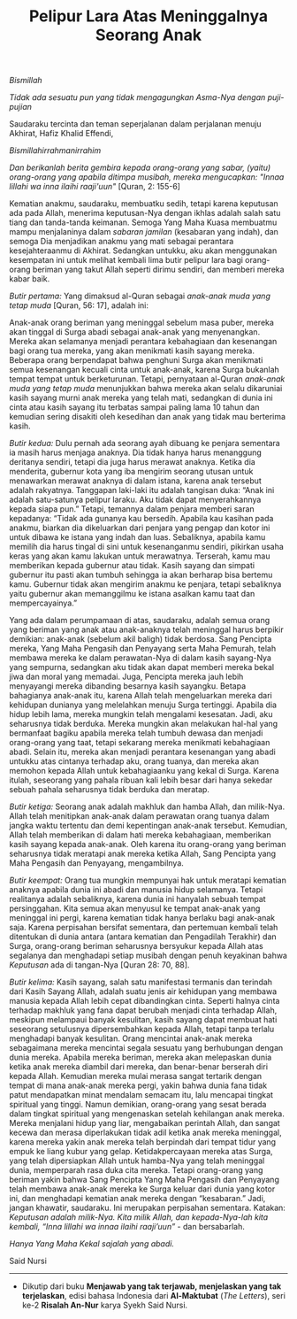 ﻿---
title:  Pelipur Lara Atas Meninggalnya Seorang Anak
tags:
  - Renungan
---

*Bismillah*

*Tidak ada sesuatu pun yang tidak mengagungkan Asma-Nya dengan puji-pujian*

Saudaraku tercinta dan teman seperjalanan dalam perjalanan menuju Akhirat, Hafiz Khalid Effendi,

*Bismillahirrahmanirrahim*

*Dan berikanlah berita gembira kepada orang-orang yang sabar, (yaitu) orang-orang yang apabila ditimpa musibah, mereka mengucapkan: "Innaa lillahi wa inna ilaihi raaji'uun"* [Quran, 2: 155-6]

<!--more-->

Kematian anakmu, saudaraku, membuatku sedih, tetapi karena keputusan ada pada Allah, menerima keputusan-Nya dengan ikhlas adalah salah satu tiang dan tanda-tanda keimanan. Semoga Yang Maha Kuasa membuatmu mampu menjalaninya dalam *sabaran jamilan* (kesabaran yang indah), dan semoga Dia menjadikan anakmu yang mati sebagai perantara kesejahteraanmu di Akhirat. Sedangkan untukku, aku akan menggunakan kesempatan ini untuk melihat kembali lima butir pelipur lara bagi orang-orang beriman yang takut Allah seperti dirimu sendiri, dan memberi mereka kabar baik.

*Butir pertama:* Yang dimaksud al-Quran sebagai *anak-anak muda yang tetap muda* [Quran, 56: 17], adalah ini:

Anak-anak orang beriman yang meninggal sebelum masa puber, mereka akan tinggal di Surga abadi sebagai anak-anak yang menyenangkan. Mereka akan selamanya menjadi perantara kebahagiaan dan kesenangan bagi orang tua mereka, yang akan menikmati kasih sayang mereka. Beberapa orang berpendapat bahwa penghuni Surga akan menikmati semua kesenangan kecuali cinta untuk anak-anak, karena Surga bukanlah tempat tempat untuk berketurunan. Tetapi, pernyataan al-Quran *anak-anak muda yang tetap muda* menunjukkan bahwa mereka akan selalu dikaruniai kasih sayang murni anak mereka yang telah mati, sedangkan di dunia ini cinta atau kasih sayang itu terbatas sampai paling lama 10 tahun dan kemudian sering disakiti oleh kesedihan dan anak yang tidak mau berterima kasih.

*Butir kedua:* Dulu pernah ada seorang ayah dibuang ke penjara sementara ia masih harus menjaga anaknya. Dia tidak hanya harus menanggung deritanya sendiri, tetapi dia juga harus merawat anaknya. Ketika dia menderita, gubernur kota yang iba mengirim seorang utusan untuk menawarkan merawat anaknya di dalam istana, karena anak tersebut adalah rakyatnya. Tanggapan laki-laki itu adalah tangisan duka: “Anak ini adalah satu-satunya pelipur laraku. Aku tidak dapat menyerahkannya kepada siapa pun.” Tetapi, temannya dalam penjara memberi saran kepadanya: “Tidak ada gunanya kau bersedih. Apabila kau kasihan pada anakmu, biarkan dia dikeluarkan dari penjara yang pengap dan kotor ini untuk dibawa ke istana yang indah dan luas. Sebaliknya, apabila kamu memilih dia harus tingal di sini untuk kesenanganmu sendiri, pikirkan usaha keras yang akan kamu lakukan untuk merawatnya. Terserah, kamu mau memberikan kepada gubernur atau tidak. Kasih sayang dan simpati gubernur itu pasti akan tumbuh sehingga ia akan berharap bisa bertemu kamu. Gubernur tidak akan mengirim anakmu ke penjara, tetapi sebaliknya yaitu gubernur akan memanggilmu ke istana asalkan kamu taat dan mempercayainya.”

Yang ada dalam perumpamaan di atas, saudaraku, adalah semua orang yang beriman yang anak atau anak-anaknya telah meninggal harus berpikir demikian: anak-anak (sebelum akil baligh) tidak berdosa. Sang Pencipta mereka, Yang Maha Pengasih dan Penyayang serta Maha Pemurah, telah membawa mereka ke dalam perawatan-Nya di dalam kasih sayang-Nya yang sempurna, sedangkan aku tidak akan dapat memberi mereka bekal jiwa dan moral yang memadai. Juga, Pencipta mereka jauh lebih menyayangi mereka dibanding besarnya kasih sayangku. Betapa bahagianya anak-anak itu, karena Allah telah mengeluarkan mereka dari kehidupan dunianya yang melelahkan menuju Surga tertinggi. Apabila dia hidup lebih lama, mereka mungkin telah mengalami kesesatan. Jadi, aku seharusnya tidak berduka. Mereka mungkin akan melakukan hal-hal yang bermanfaat bagiku apabila mereka telah tumbuh dewasa dan menjadi orang-orang yang taat, tetapi sekarang mereka menikmati kebahagiaan abadi. Selain itu, mereka akan menjadi perantara kesenangan yang abadi untukku atas cintanya terhadap aku, orang tuanya, dan mereka akan memohon kepada Allah untuk kebahagiaanku yang kekal di Surga. Karena itulah, seseorang yang pahala ribuan kali lebih besar dari hanya sekedar sebuah pahala seharusnya tidak berduka dan meratap.

*Butir ketiga:* Seorang anak adalah makhluk dan hamba Allah, dan milik-Nya. Allah telah menitipkan anak-anak dalam perawatan orang tuanya dalam jangka waktu tertentu dan demi kepentingan anak-anak tersebut. Kemudian, Allah telah memberikan di dalam hati mereka kebahagiaan, memberikan kasih sayang kepada anak-anak. Oleh karena itu orang-orang yang beriman seharusnya tidak meratapi anak mereka ketika Allah, Sang Pencipta yang Maha Pengasih dan Penyayang, mengambilnya.

*Butir keempat:* Orang tua mungkin mempunyai hak untuk meratapi kematian anaknya apabila dunia ini abadi dan manusia hidup selamanya. Tetapi realitanya adalah sebaliknya, karena dunia ini hanyalah sebuah tempat persinggahan. Kita semua akan menyusul ke tempat anak-anak yang meninggal ini pergi, karena kematian tidak hanya berlaku bagi anak-anak saja. Karena perpisahan bersifat sementara, dan pertemuan kembali telah ditentukan di dunia antara (antara kematian dan Pengadilah Terakhir) dan Surga, orang-orang beriman seharusnya bersyukur kepada Allah atas segalanya dan menghadapi setiap musibah dengan penuh keyakinan bahwa *Keputusan* ada di tangan-Nya [Quran 28: 70, 88].

*Butir kelima:* Kasih sayang, salah satu manifestasi termanis dan terindah dari Kasih Sayang Allah, adalah suatu jenis air kehidupan yang membawa manusia kepada Allah lebih cepat dibandingkan  cinta. Seperti halnya cinta terhadap makhluk yang fana dapat berubah menjadi cinta terhadap Allah, meskipun melampaui banyak kesulitan, kasih sayang dapat membuat hati seseorang setulusnya dipersembahkan kepada Allah, tetapi tanpa terlalu menghadapi banyak kesulitan. Orang mencintai anak-anak mereka sebagaimana mereka mencintai segala sesuatu yang berhubungan dengan dunia mereka. Apabila mereka beriman, mereka akan melepaskan dunia ketika anak mereka diambil dari mereka, dan benar-benar berserah diri kepada Allah. Kemudian mereka mulai merasa sangat tertarik dengan tempat di mana anak-anak mereka pergi, yakin bahwa dunia fana tidak patut mendapatkan minat mendalam semacam itu, lalu mencapai tingkat spiritual yang tinggi. Namun demikian, orang-orang yang sesat berada dalam tingkat spiritual yang mengenaskan setelah kehilangan anak mereka. Mereka menjalani hidup yang liar, mengabaikan perintah Allah, dan sangat kecewa dan merasa diperlakukan tidak adil ketika anak mereka meninggal, karena mereka yakin anak mereka telah berpindah dari tempat tidur yang empuk ke liang kubur yang gelap. Ketidakpercayaan mereka atas Surga, yang telah dipersiapkan Allah untuk hamba-Nya yang telah meninggal dunia, memperparah rasa duka cita mereka. Tetapi orang-orang yang beriman yakin bahwa Sang Pencipta Yang Maha Pengasih dan Penyayang telah membawa anak-anak mereka ke Surga keluar dari dunia yang kotor ini, dan menghadapi kematian anak mereka dengan “kesabaran.” Jadi, jangan khawatir, saudaraku. Ini merupakan perpisahan sementara. Katakan: *Keputusan adalah milik-Nya. Kita milik Allah, dan kepada-Nya-lah kita kembali, “Inna lillahi wa innaa ilaihi raaji’uun”* - dan bersabarlah.

*Hanya Yang Maha Kekal sajalah yang abadi.*

Said Nursi

---

- Dikutip dari buku **Menjawab yang tak terjawab, menjelaskan yang tak terjelaskan**, edisi bahasa Indonesia dari **Al-Maktubat** (*The Letters*), seri ke-2 **Risalah An-Nur** karya Syekh Said Nursi.

